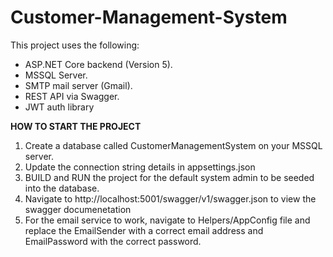# Customer-Management-System
This project uses the following:

- ASP.NET Core backend (Version 5).
- MSSQL Server.
- SMTP mail server (Gmail).
- REST API via Swagger.
- JWT auth library

**HOW TO START THE PROJECT**
1. Create a database called CustomerManagementSystem on your MSSQL server.
2. Update the connection string details in appsettings.json
3. BUILD and RUN the project for the default system admin to be seeded into the database.
4. Navigate to http://localhost:5001/swagger/v1/swagger.json to view the swagger documenetation
5. For the email service to work, navigate to Helpers/AppConfig file and replace the EmailSender with a correct email address and EmailPassword with the correct password.


